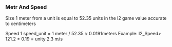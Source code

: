 ### Metr And Speed
Size
1 meter from a unit is equal to 52.35 units in the l2 game 
value accurate to centimeters

Speed
1 speed_unit = 1 meter / 52.35 ≈ 0.0191meters 
Example: l2_Speed> 121.2 * 0.19 = unity 2.3 m/s